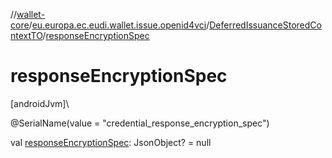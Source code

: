 //[wallet-core](../../../index.md)/[eu.europa.ec.eudi.wallet.issue.openid4vci](../index.md)/[DeferredIssuanceStoredContextTO](index.md)/[responseEncryptionSpec](response-encryption-spec.md)

# responseEncryptionSpec

[androidJvm]\

@SerialName(value = &quot;credential_response_encryption_spec&quot;)

val [responseEncryptionSpec](response-encryption-spec.md): JsonObject? = null
